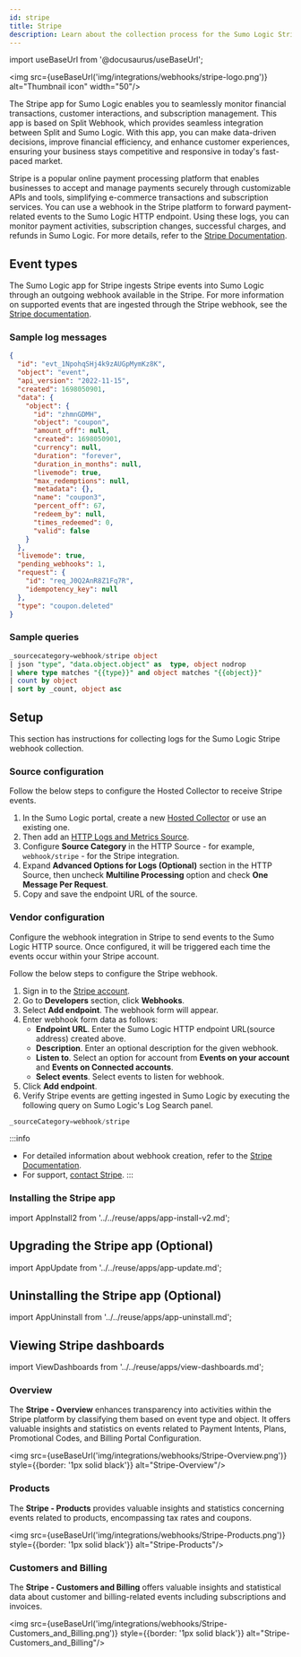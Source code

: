 ```yaml
---
id: stripe
title: Stripe
description: Learn about the collection process for the Sumo Logic Stripe integration.
---
```


import useBaseUrl from '@docusaurus/useBaseUrl';

<img src={useBaseUrl('img/integrations/webhooks/stripe-logo.png')} alt="Thumbnail icon" width="50"/>

The Stripe app for Sumo Logic enables you to seamlessly monitor financial transactions, customer interactions, and subscription management. This app is based on Split Webhook, which provides seamless integration between Split and Sumo Logic. With this app, you can make data-driven decisions, improve financial efficiency, and enhance customer experiences, ensuring your business stays competitive and responsive in today's fast-paced market.

Stripe is a popular online payment processing platform that enables businesses to accept and manage payments securely through customizable APIs and tools, simplifying e-commerce transactions and subscription services. You can use a webhook in the Stripe platform to forward payment-related events to the Sumo Logic HTTP endpoint. Using these logs, you can monitor payment activities, subscription changes, successful charges, and refunds in Sumo Logic. For more details, refer to the [Stripe Documentation](https://stripe.com/docs).

## Event types

The Sumo Logic app for Stripe ingests Stripe events into Sumo Logic through an outgoing webhook available in the Stripe. For more information on supported events that are ingested through the Stripe webhook, see the [Stripe documentation](https://stripe.com/docs/api/events/types).

### Sample log messages

```json
{
  "id": "evt_1NpohqSHj4k9zAUGpMymKz8K",
  "object": "event",
  "api_version": "2022-11-15",
  "created": 1698050901,
  "data": {
    "object": {
      "id": "zhmnGDMH",
      "object": "coupon",
      "amount_off": null,
      "created": 1698050901,
      "currency": null,
      "duration": "forever",
      "duration_in_months": null,
      "livemode": true,
      "max_redemptions": null,
      "metadata": {},
      "name": "coupon3",
      "percent_off": 67,
      "redeem_by": null,
      "times_redeemed": 0,
      "valid": false
    }
  },
  "livemode": true,
  "pending_webhooks": 1,
  "request": {
    "id": "req_J0Q2AnR8Z1Fq7R",
    "idempotency_key": null
  },
  "type": "coupon.deleted"
}
```

### Sample queries

```sql
_sourcecategory=webhook/stripe object
| json "type", "data.object.object" as  type, object nodrop
| where type matches "{{type}}" and object matches "{{object}}"
| count by object
| sort by _count, object asc
```

## Setup

This section has instructions for collecting logs for the Sumo Logic Stripe webhook collection.

### Source configuration

Follow the below steps to configure the Hosted Collector to receive Stripe events.

1. In the Sumo Logic portal, create a new [Hosted Collector](/docs/send-data/hosted-collectors/configure-hosted-collector/) or use an existing one.
2. Then add an [HTTP Logs and Metrics Source](/docs/send-data/hosted-collectors/http-source/logs-metrics/#configure-an-httplogs-and-metrics-source).
3. Configure **Source Category** in the HTTP Source - for example, `webhook/stripe` - for the Stripe integration.
4. Expand **Advanced Options for Logs (Optional)** section in the HTTP Source, then uncheck **Multiline Processing** option and check **One Message Per Request**.
5. Copy and save the endpoint URL of the source.

### Vendor configuration

Configure the webhook integration in Stripe to send events to the Sumo Logic HTTP source. Once configured, it will be triggered each time the events occur within your Stripe account.

Follow the below steps to configure the Stripe webhook.

1. Sign in to the [Stripe account](https://dashboard.stripe.com/login).
2. Go to **Developers** section, click **Webhooks**.
3. Select **Add endpoint**. The webhook form will appear.
4. Enter webhook form data as follows:
    - **Endpoint URL**. Enter the Sumo Logic HTTP endpoint URL(source address) created above.
    - **Description**. Enter an optional description for the given webhook.
    - **Listen to**. Select an option for account from **Events on your account** and **Events on Connected accounts**.
    - **Select events**. Select events to listen for webhook.
5. Click **Add endpoint**.
6. Verify Stripe events are getting ingested in Sumo Logic by executing the following query on Sumo Logic's Log Search panel.
  ```sql
  _sourceCategory=webhook/stripe
  ```

:::info
- For detailed information about webhook creation, refer to the [Stripe Documentation](https://stripe.com/docs/webhooks).
- For support, [contact Stripe](https://support.stripe.com/contact/email).
:::

### Installing the Stripe app

import AppInstall2 from '../../reuse/apps/app-install-v2.md';

<AppInstall2/>

## Upgrading the Stripe app (Optional)

import AppUpdate from '../../reuse/apps/app-update.md';

<AppUpdate/>

## Uninstalling the Stripe app (Optional)

import AppUninstall from '../../reuse/apps/app-uninstall.md';

<AppUninstall/>

## Viewing Stripe dashboards

import ViewDashboards from '../../reuse/apps/view-dashboards.md';

<ViewDashboards/>

### Overview

The **Stripe - Overview** enhances transparency into activities within the Stripe platform by classifying them based on event type and object. It offers valuable insights and statistics on events related to Payment Intents, Plans, Promotional Codes, and Billing Portal Configuration.

<img src={useBaseUrl('img/integrations/webhooks/Stripe-Overview.png')} style={{border: '1px solid black'}} alt="Stripe-Overview"/>

### Products

The **Stripe - Products** provides valuable insights and statistics concerning events related to products, encompassing tax rates and coupons.

<img src={useBaseUrl('img/integrations/webhooks/Stripe-Products.png')} style={{border: '1px solid black'}} alt="Stripe-Products"/>

### Customers and Billing

The **Stripe - Customers and Billing** offers valuable insights and statistical data about customer and billing-related events including subscriptions and invoices.

<img src={useBaseUrl('img/integrations/webhooks/Stripe-Customers_and_Billing.png')} style={{border: '1px solid black'}} alt="Stripe-Customers_and_Billing"/>
